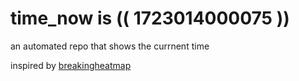 # time_now is (( 1723014000075 ))

an automated repo that shows the currnent time

inspired by [breakingheatmap](https://github.com/breakingheatmap/breakingheatmap)
